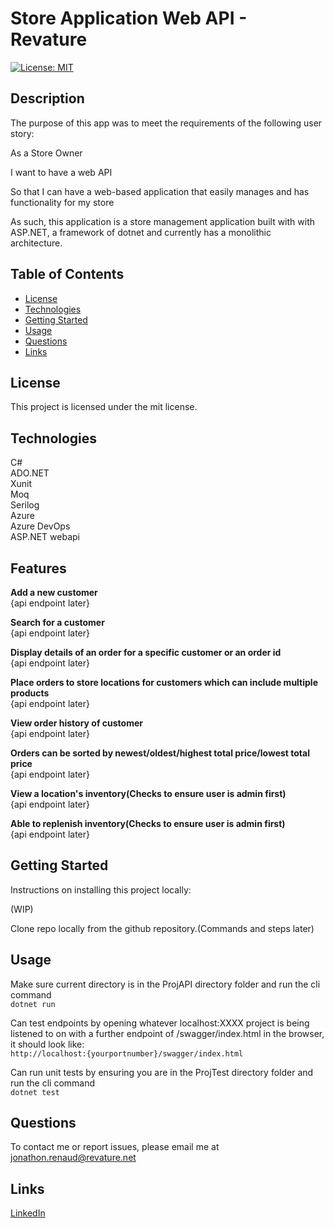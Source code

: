 # Store Application Web API - Revature



[![License: MIT](https://img.shields.io/badge/License-MIT-yellow.svg)](https://opensource.org/licenses/MIT)
## Description

The purpose of this app was to meet the requirements of the following user story:


As a Store Owner

I want to have a web API 

So that I can have a web-based application that easily manages and has functionality for my store
 
As such, this application is a store management application built with with ASP.NET, a framework of dotnet and currently has a monolithic architecture. 


## Table of Contents 
* [License](#license)
* [Technologies](#technologies)
* [Getting Started](#getting)
* [Usage](#usage)
* [Questions](#questions)
* [Links](#links)
    
## License
This project is licensed under the mit license.

## Technologies
C#  
ADO.NET  
Xunit  
Moq  
Serilog  
Azure  
Azure DevOps  
ASP.NET webapi  

    
## Features

<strong>Add a new customer</strong>  
{api endpoint later}

<strong>Search for a customer</strong>  
{api endpoint later}

<strong>Display details of an order for a specific customer or an order id</strong>  
{api endpoint later}


<strong>Place orders to store locations for customers which can include multiple products</strong>  
{api endpoint later}


<strong>View order history of customer</strong>  
{api endpoint later}


<strong>Orders can be sorted by newest/oldest/highest total price/lowest total price</strong>  
{api endpoint later}


<strong>View a location's inventory(Checks to ensure user is admin first)</strong>  
{api endpoint later}


<strong>Able to replenish inventory(Checks to ensure user is admin first)</strong>  
{api endpoint later}


## Getting Started

Instructions on installing this project locally:

(WIP)

Clone repo locally from the github repository.(Commands and steps later)  

## Usage  

Make sure current directory is in the ProjAPI directory folder and run the cli command  
```dotnet run```  

Can test endpoints by opening whatever localhost:XXXX project is being listened to on with a further endpoint of /swagger/index.html in the browser, it should look like:  
```http://localhost:{yourportnumber}/swagger/index.html```  

Can run unit tests by ensuring you are in the ProjTest directory folder and run the cli command  
```dotnet test```


## Questions
To contact me or report issues, please email me at jonathon.renaud@revature.net
   

## Links

[LinkedIn](https://www.linkedin.com/in/jonathon-renaud-410910aa/)
